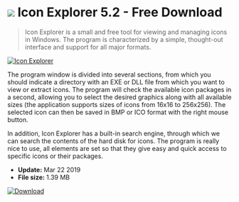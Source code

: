 # ![](https://cdn.softexe.net/static/icon/c/icon-explorer-8862.png) Icon Explorer 5.2 - Free Download

> Icon Explorer is a small and free tool for viewing and managing icons in Windows. The program is characterized by a simple, thought-out interface and support for all major formats.

[![Icon Explorer](https://gallery.dpcdn.pl/imgc/Tools/59281/g_-_420x350_1.5_-_x20150605164719_0.png)](https://softexe.net/win/multimedia/graphics-editors/icon-explorer:hhfb.html)

The program window is divided into several sections, from which you should indicate a directory with an EXE or DLL file from which you want to view or extract icons. The program will check the available icon packages in a second, allowing you to select the desired graphics along with all available sizes (the application supports sizes of icons from 16x16 to 256x256). The selected icon can then be saved in BMP or ICO format with the right mouse button.
 
 In addition, Icon Explorer has a built-in search engine, through which we can search the contents of the hard disk for icons. The program is really nice to use, all elements are set so that they give easy and quick access to specific icons or their packages.


- **Update:** Mar 22 2019
- **File size:** 1.39 MB

[![Download](https://cdn.softexe.net/static/img/download.png)](https://softexe.net/win/multimedia/graphics-editors/icon-explorer:hhfb.html)

